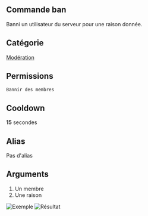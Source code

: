 ## Commande ban
Banni un utilisateur du serveur pour une raison donnée.

## Catégorie
[Modération](../categories/moderation.md)

## Permissions
`Bannir des membres`

## Cooldown
**15** secondes

## Alias
Pas d'alias

## Arguments
1. Un membre
2. Une raison

![Exemple](https://media.discordapp.net/attachments/976356791451529236/977561617673891950/unknown.png)
![Résultat](https://media.discordapp.net/attachments/976356791451529236/977563621083185172/unknown.png)